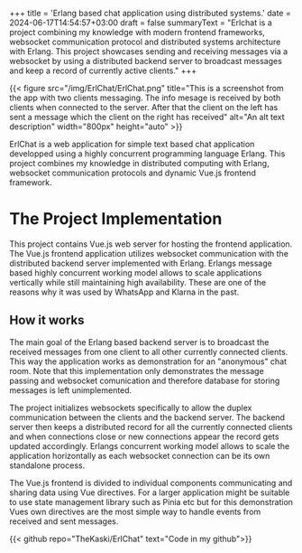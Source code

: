 +++
title = 'Erlang based chat application using distributed systems.'
date = 2024-06-17T14:54:57+03:00
draft = false
summaryText = "Erlchat is  a project combining my knowledge with modern frontend frameworks, websocket communication protocol and distributed systems architecture with Erlang. This project showcases sending and receiving messages via a websocket by using a distributed backend server to broadcast messages and keep a record of currently active clients."
+++

{{< figure src="/img/ErlChat/ErlChat.png" title="This is a screenshot from the app with two clients messaging. The info mesage is received by both clients when connected to the server. After that the client on the left has sent a message which the client on the right has received" alt="An alt text description" width="800px" height="auto" >}}

ErlChat is a web application for simple text based chat application developped using a highly concurrent programming language Erlang. This project combines my knowledge in distributed computing with Erlang, websocket communication protocols and dynamic Vue.js frontend framework.

# The Project Implementation

This project contains Vue.js web server for hosting the frontend application. The Vue.js frontend application utilizes websocket communication with the distributed backend server implemented with Erlang. Erlangs message based highly concurrent working model allows to scale applications vertically while still maintaining high availability. These are one of the reasons why it was used by WhatsApp and Klarna in the past.

## How it works

The main goal of the Erlang based backend server is to broadcast the received messages from one client to all other currently connected clients. This way the application works as demonstration for an "anonymous" chat room. Note that this implementation only demonstrates the message passing and websocket comunication and therefore database for storing messages is left unimplemented.

The project initializes websockets specifically to allow the duplex communication between the clients and the backend server. The backend server then keeps a distributed record for all the currently connected clients and when connections close or new connections appear the record gets updated accordingly. Erlangs concurrent working model allows to scale the application horizontally as each websocket connection can be its own standalone process.

The Vue.js frontend is divided to individual components communicating and sharing data using Vue directives. For a larger application might be suitable to use state management library such as Pinia etc but for this demonstration Vues own directives are the most simple way to handle events from received and sent messages.

{{< github repo="TheKaski/ErlChat" text="Code in my github">}}
